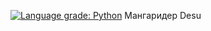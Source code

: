 [![Language grade: Python](https://img.shields.io/lgtm/grade/python/g/brandonzorn/Desu.svg?logo=lgtm&logoWidth=18)](https://lgtm.com/projects/g/brandonzorn/Desu/context:python)
Мангаридер Desu
